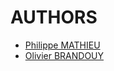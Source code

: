 # AUTHORS

- [Philippe MATHIEU](philippe.mathieu@univ-lille.fr)
- [Olivier BRANDOUY](o.brandouy@gmail.com)
